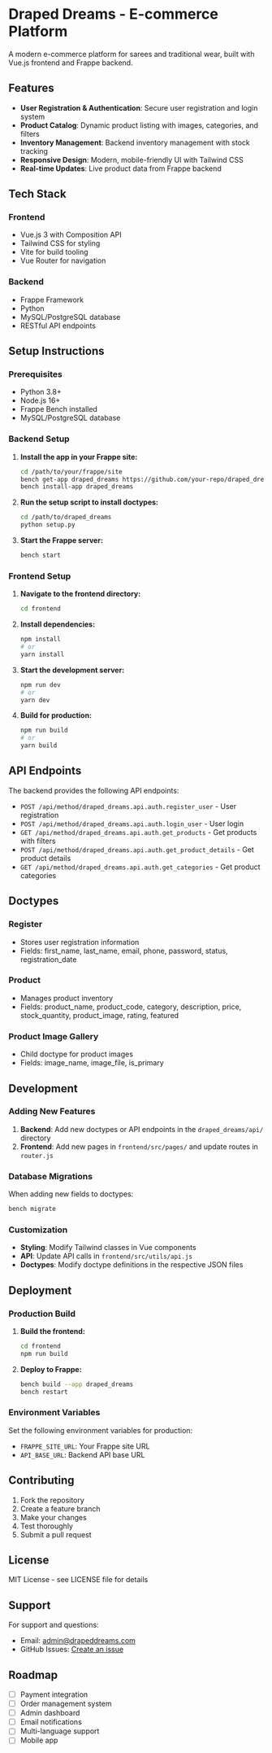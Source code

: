 # Draped Dreams - E-commerce Platform

A modern e-commerce platform for sarees and traditional wear, built with Vue.js frontend and Frappe backend.

## Features

- **User Registration & Authentication**: Secure user registration and login system
- **Product Catalog**: Dynamic product listing with images, categories, and filters
- **Inventory Management**: Backend inventory management with stock tracking
- **Responsive Design**: Modern, mobile-friendly UI with Tailwind CSS
- **Real-time Updates**: Live product data from Frappe backend

## Tech Stack

### Frontend
- Vue.js 3 with Composition API
- Tailwind CSS for styling
- Vite for build tooling
- Vue Router for navigation

### Backend
- Frappe Framework
- Python
- MySQL/PostgreSQL database
- RESTful API endpoints

## Setup Instructions

### Prerequisites
- Python 3.8+
- Node.js 16+
- Frappe Bench installed
- MySQL/PostgreSQL database

### Backend Setup

1. **Install the app in your Frappe site:**
   ```bash
   cd /path/to/your/frappe/site
   bench get-app draped_dreams https://github.com/your-repo/draped_dreams
   bench install-app draped_dreams
   ```

2. **Run the setup script to install doctypes:**
   ```bash
   cd /path/to/draped_dreams
   python setup.py
   ```

3. **Start the Frappe server:**
   ```bash
   bench start
   ```

### Frontend Setup

1. **Navigate to the frontend directory:**
   ```bash
   cd frontend
   ```

2. **Install dependencies:**
   ```bash
   npm install
   # or
   yarn install
   ```

3. **Start the development server:**
   ```bash
   npm run dev
   # or
   yarn dev
   ```

4. **Build for production:**
   ```bash
   npm run build
   # or
   yarn build
   ```

## API Endpoints

The backend provides the following API endpoints:

- `POST /api/method/draped_dreams.api.auth.register_user` - User registration
- `POST /api/method/draped_dreams.api.auth.login_user` - User login
- `GET /api/method/draped_dreams.api.auth.get_products` - Get products with filters
- `POST /api/method/draped_dreams.api.auth.get_product_details` - Get product details
- `GET /api/method/draped_dreams.api.auth.get_categories` - Get product categories

## Doctypes

### Register
- Stores user registration information
- Fields: first_name, last_name, email, phone, password, status, registration_date

### Product
- Manages product inventory
- Fields: product_name, product_code, category, description, price, stock_quantity, product_image, rating, featured

### Product Image Gallery
- Child doctype for product images
- Fields: image_name, image_file, is_primary

## Development

### Adding New Features

1. **Backend**: Add new doctypes or API endpoints in the `draped_dreams/api/` directory
2. **Frontend**: Add new pages in `frontend/src/pages/` and update routes in `router.js`

### Database Migrations

When adding new fields to doctypes:
```bash
bench migrate
```

### Customization

- **Styling**: Modify Tailwind classes in Vue components
- **API**: Update API calls in `frontend/src/utils/api.js`
- **Doctypes**: Modify doctype definitions in the respective JSON files

## Deployment

### Production Build

1. **Build the frontend:**
   ```bash
   cd frontend
   npm run build
   ```

2. **Deploy to Frappe:**
   ```bash
   bench build --app draped_dreams
   bench restart
   ```

### Environment Variables

Set the following environment variables for production:
- `FRAPPE_SITE_URL`: Your Frappe site URL
- `API_BASE_URL`: Backend API base URL

## Contributing

1. Fork the repository
2. Create a feature branch
3. Make your changes
4. Test thoroughly
5. Submit a pull request

## License

MIT License - see LICENSE file for details

## Support

For support and questions:
- Email: admin@drapeddreams.com
- GitHub Issues: [Create an issue](https://github.com/your-repo/draped_dreams/issues)

## Roadmap

- [ ] Payment integration
- [ ] Order management system
- [ ] Admin dashboard
- [ ] Email notifications
- [ ] Multi-language support
- [ ] Mobile app